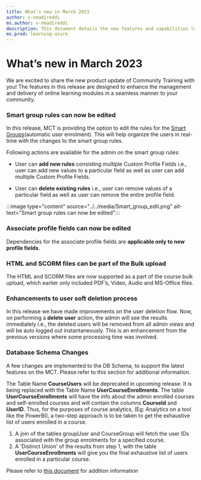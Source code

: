 ```yaml
---
title: What's new in March 2023
author: v-nmadireddi
ms.author: v-nmadireddi
description: This document details the new features and capabilities launched on the Community Training platform in March 2023. 
ms.prod: learning-azure
---
```


# What’s new in March 2023

We are excited to share the new product update of Community Training with you! The features in this release are designed to enhance the management and delivery of online learning modules in a seamless manner to your community.

### Smart group rules can now be edited

In this release, MCT is providing the option to edit the rules for the [Smart Groups](https://learn.microsoft.com/en-us/azure/industry/training-services/microsoft-community-training/user-management/organize-users/setup-automatic-user-enrollment-for-a-group-1#steps-to-add-rule-for-a-group)(automatic user enrolment). This will help organize the users in real-time with the changes to the smart group rules.

Following actions are available for the admin on the smart group rules:

* User can **add new rules** consisting multiple Custom Profile Fields i.e., user can add new values to a particular field as well as user can add multiple Custom Profile Fields.

* User can **delete existing rules** i.e., user can remove values of a particular field as well as user can remove the entire profile field.

:::image type="content" source="../../media/Smart_group_edit.png" alt-text="Smart group rules can now be edited":::

### Associate profile fields can now be edited

Dependencies for the associate profile fields are **applicable only to new profile fields**.

### HTML and SCORM files can be part of the Bulk upload

The HTML and SCORM files are now supported as a part of the course bulk upload, which earlier only included PDF’s, Video, Audio and MS-Office files.

### Enhancements to user soft deletion process

In this release we have made improvements on the user deletion flow. Now, on performing a **delete user** action, the admin will see the results immediately i.e., the deleted users will be removed from all admin views and will be auto logged out instantaneously. This is an enhancement from the previous versions where some processing time was involved.

### Database Schema Changes

A few changes are implemented to the DB Schema, to support the latest features on the MCT. Please refer to this section for additional information. 

The Table Name **CourseUsers** will be deprecated in upcoming release. It is being replaced with the Table Name **UserCourseEnrollments**. The table **UserCourseEnrollments** will have the info about the admin enrolled courses and self-enrolled courses and will contain the columns **CourseId** and **UserID**.
Thus, for the purposes of course analytics, (Eg: Analytics on a tool like the PowerBI), a two-step approach is to be taken to get the exhaustive list of users enrolled in a course.

1. A join of the tables groupUser and CourseGroup will fetch the user IDs associated with the group enrolments for a specified course.
2. A ‘Distinct Union’ of the results from step 1, with the table **UserCourseEnrollments** will give you the final exhaustive list of users enrolled in a particular course.

Please refer to [this document](../../analytics/custom-reports/database-schema.md#database-schema-overview) for addition information
